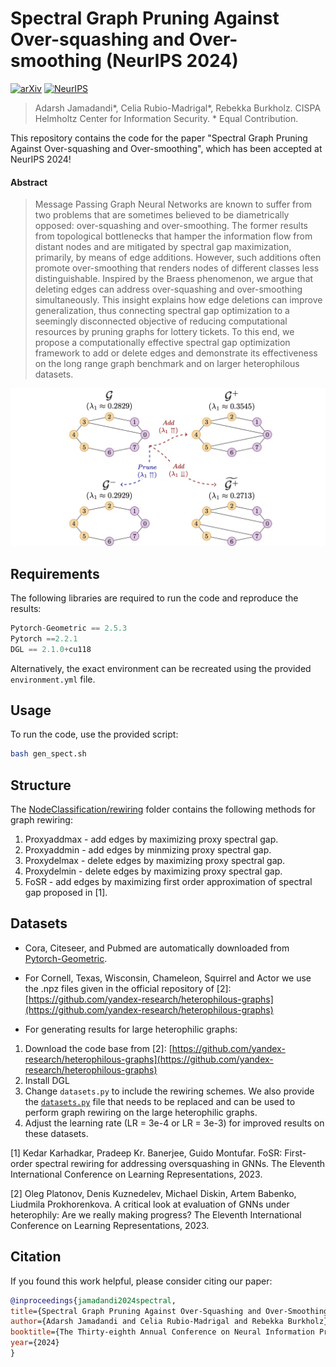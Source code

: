 # Spectral Graph Pruning Against Over-squashing and Over-smoothing (NeurIPS 2024)

[![arXiv](https://img.shields.io/badge/arXiv-2404.04612-b31b1b.svg)](https://arxiv.org/abs/2404.04612)
[![NeurIPS](https://img.shields.io/badge/NeurIPS-2024-purple.svg)](https://openreview.net/forum?id=EMkrwJY2de)

>Adarsh Jamadandi\*, Celia Rubio-Madrigal\*, Rebekka Burkholz.
>CISPA Helmholtz Center for Information Security. \* Equal Contribution.

This repository contains the code for the paper "Spectral Graph Pruning Against Over-squashing and Over-smoothing", which has been accepted at NeurIPS 2024!

#### Abstract

>Message Passing Graph Neural Networks are known to suffer from two problems that are sometimes believed to be diametrically opposed: over-squashing and over-smoothing. The former results from topological bottlenecks that hamper the information flow from distant nodes and are mitigated by spectral gap maximization, primarily, by means of edge additions. However, such additions often promote over-smoothing that renders nodes of different classes less distinguishable. Inspired by the Braess phenomenon, we argue that deleting edges can address over-squashing and over-smoothing simultaneously. This insight explains how edge deletions can improve generalization, thus connecting spectral gap optimization to a seemingly disconnected objective of reducing computational resources by pruning graphs for lottery tickets. To this end, we propose a computationally effective spectral gap optimization framework to add or delete edges and demonstrate its effectiveness on the long range graph benchmark and on larger heterophilous datasets.

![Braess Ring](https://github.com/AdarshMJ/SpectralPruningBraess/blob/main/BraessRing.jpg)

## Requirements

The following libraries are required to run the code and reproduce the results:

```Python
Pytorch-Geometric == 2.5.3
Pytorch ==2.2.1
DGL == 2.1.0+cu118
```

Alternatively, the exact environment can be recreated using the provided `environment.yml` file.

## Usage

To run the code, use the provided script:

```bash
bash gen_spect.sh
```

## Structure

The [NodeClassification/rewiring](NodeClassification/rewiring) folder contains the following methods for graph rewiring:

1. Proxyaddmax - add edges by maximizing proxy spectral gap.
2. Proxyaddmin - add edges by minmizing proxy spectral gap.
3. Proxydelmax - delete edges by maximizing proxy spectral gap.
4. Proxydelmin - delete edges by maximizing proxy spectral gap.
5. FoSR - add edges by maximizing first order approximation of spectral gap proposed in [1].

## Datasets
   
* Cora, Citeseer, and Pubmed are automatically downloaded from [Pytorch-Geometric](https://pytorch-geometric.readthedocs.io/en/latest/modules/datasets.html#torch_geometric.datasets.Planetoid).

* For Cornell, Texas, Wisconsin, Chameleon, Squirrel and Actor we use the .npz files given in the official repository of [2]: [https://github.com/yandex-research/heterophilous-graphs](https://github.com/yandex-research/heterophilous-graphs)

* For generating results for large heterophilic graphs:

1. Download the code base from [2]: [https://github.com/yandex-research/heterophilous-graphs](https://github.com/yandex-research/heterophilous-graphs)
2. Install DGL
3. Change `datasets.py` to include the rewiring schemes. We also provide the [`datasets.py`](datasets.py) file that needs to be replaced and can be used to perform graph rewiring on the large heterophilic graphs.
4. Adjust the learning rate (LR = 3e-4 or LR = 3e-3) for improved results on these datasets.

[1] Kedar Karhadkar, Pradeep Kr. Banerjee, Guido Montufar. FoSR: First-order spectral rewiring for addressing oversquashing in GNNs. The Eleventh International Conference on Learning Representations, 2023.

[2] Oleg Platonov, Denis Kuznedelev, Michael Diskin, Artem Babenko, Liudmila Prokhorenkova. A critical look at evaluation of GNNs under heterophily: Are we really making progress? The Eleventh International Conference on Learning Representations, 2023.

## Citation

If you found this work helpful, please consider citing our paper:

```bibtex
@inproceedings{jamadandi2024spectral,
title={Spectral Graph Pruning Against Over-Squashing and Over-Smoothing},
author={Adarsh Jamadandi and Celia Rubio-Madrigal and Rebekka Burkholz},
booktitle={The Thirty-eighth Annual Conference on Neural Information Processing Systems},
year={2024}
}
```